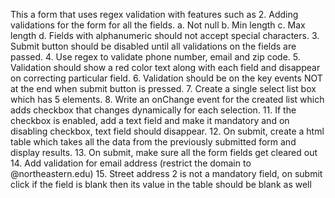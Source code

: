This a form that uses regex validation with features such as 2.	Adding validations for the form for all the fields.
a.	Not null
b.	Min length
c.	Max length
d.	Fields with alphanumeric should not accept special characters.
3.	Submit button should be disabled until all validations on the fields are passed.
4.	Use regex to validate phone number, email and zip code.
5.	Validation should show a red color text along with each field and disappear on correcting particular field.
6.	Validation should be on the key events NOT at the end when submit button is pressed.
7.	Create a single select list box which has 5 elements.
8.	Write an onChange event for the created list which adds checkbox that changes dynamically for each selection.
11.	If the checkbox is enabled, add a text field and make it mandatory and on disabling checkbox, text field should disappear.
12.	On submit, create a html table which takes all the data from the previously submitted form and display results.
13.	On submit, make sure all the form fields get cleared out
14.	Add validation for email address (restrict the domain to @northeastern.edu)
15.	Street address 2 is not a mandatory field, on submit click if the field is blank then its value in the table should be blank as well
